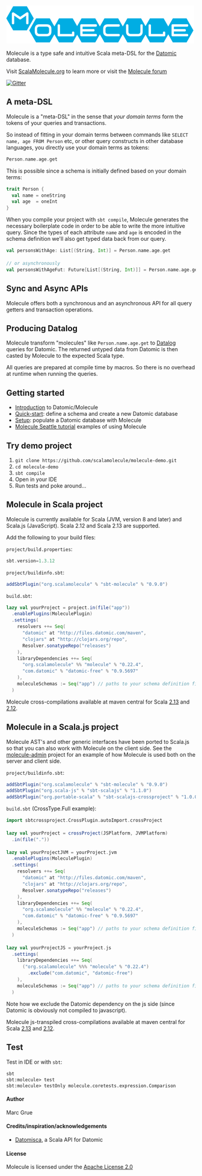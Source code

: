 ![](project/resources/Molecule-logo.png)


Molecule is a type safe and intuitive Scala meta-DSL for the
[Datomic][datomic] database. 

Visit [ScalaMolecule.org](http://ScalaMolecule.org) to learn more or visit the [Molecule forum](https://groups.google.com/forum/#!forum/molecule-dsl)

[![Gitter](https://badges.gitter.im/scalamolecule/Lobby.svg)](https://gitter.im/scalamolecule/Lobby?utm_source=badge&utm_medium=badge&utm_campaign=pr-badge)

## A meta-DSL

Molecule is a "meta-DSL" in the sense that _your domain terms_ form the tokens of your queries and 
transactions. 

So instead of fitting in your domain terms between commands like `SELECT name, age FROM Person` etc, 
or other query constructs in other database languages, you directly use your domain terms as tokens:

```scala
Person.name.age.get
```

This is possible since a schema is initially defined based on your domain terms:


```scala
trait Person {
  val name = oneString
  val age  = oneInt
}
```
When you compile your project with `sbt compile`, Molecule generates the necessary boilerplate code 
in order to be able to write the more intuitive query. Since the types of each attribute `name` and
`age` is encoded in the schema definition we'll also get typed data back from our query.

```scala
val personsWithAge: List[(String, Int)] = Person.name.age.get

// or asynchronously
val personsWithAgeFut: Future[List[(String, Int)]] = Person.name.age.getAsync
```

## Sync and Async APIs
Molecule offers both a synchronous and an asynchronous API for all query getters and transaction operations.


## Producing Datalog
Molecule transform "molecules" like `Person.name.age.get` to [Datalog](https://docs.datomic.com/on-prem/query.html) queries 
for Datomic. The returned untyped data from Datomic is then casted by Molecule to the expected Scala type.

All queries are prepared at compile time by macros. So there is no overhead at runtime when running the queries.

   
## Getting started

- [Introduction](http://www.scalamolecule.org/manual/quick-start/introduction/) to Datomic/Molecule
- [Quick-start](http://www.scalamolecule.org/manual/): define a schema and create a new Datomic database
- [Setup](http://www.scalamolecule.org/manual/setup/): populate a Datomic database with Molecule
- [Molecule Seattle tutorial](http://www.scalamolecule.org/resources/tutorials/seattle/) examples of using Molecule


## Try demo project

1. `git clone https://github.com/scalamolecule/molecule-demo.git`
2. `cd molecule-demo`
3. `sbt compile`
4. Open in your IDE
5. Run tests and poke around...


## Molecule in Scala project

Molecule is currently available for Scala (JVM, version 8 and later) and Scala.js (JavaScript).
Scala 2.12 and Scala 2.13 are supported.

Add the following to your build files: 

`project/build.properties`:

```scala
sbt.version=1.3.12
```

`project/buildinfo.sbt`:

```scala
addSbtPlugin("org.scalamolecule" % "sbt-molecule" % "0.9.0")
```

`build.sbt`:

```scala
lazy val yourProject = project.in(file("app"))
  .enablePlugins(MoleculePlugin)
  .settings(
    resolvers ++= Seq(
      "datomic" at "http://files.datomic.com/maven",
      "clojars" at "http://clojars.org/repo",
      Resolver.sonatypeRepo("releases")
    ),
    libraryDependencies ++= Seq(
      "org.scalamolecule" %% "molecule" % "0.22.4",
      "com.datomic" % "datomic-free" % "0.9.5697"
    ),
    moleculeSchemas := Seq("app") // paths to your schema definition files...
  )
```
Molecule cross-compilations available at maven central for Scala 
[2.13](https://repo1.maven.org/maven2/org/scalamolecule/molecule_2.13/) and
[2.12](https://repo1.maven.org/maven2/org/scalamolecule/molecule_2.12/).


## Molecule in a Scala.js project

Molecule AST's and other generic interfaces have been ported to Scala.js so
that you can also work with Molecule on the client side. 
See the [molecule-admin](https://github.com/scalamolecule/molecule-admin) project for
an example of how Molecule is used both on the server and client side.

`project/buildinfo.sbt`:

```scala
addSbtPlugin("org.scalamolecule" % "sbt-molecule" % "0.9.0")
addSbtPlugin("org.scala-js" % "sbt-scalajs" % "1.1.0")
addSbtPlugin("org.portable-scala" % "sbt-scalajs-crossproject" % "1.0.0")
```

`build.sbt` (CrossType.Full example):

```scala
import sbtcrossproject.CrossPlugin.autoImport.crossProject

lazy val yourProject = crossProject(JSPlatform, JVMPlatform)
  .in(file("."))

lazy val yourProjectJVM = yourProject.jvm
  .enablePlugins(MoleculePlugin)
  .settings(
    resolvers ++= Seq(
      "datomic" at "http://files.datomic.com/maven",
      "clojars" at "http://clojars.org/repo",
      Resolver.sonatypeRepo("releases")
    ),
    libraryDependencies ++= Seq(
      "org.scalamolecule" %% "molecule" % "0.22.4",
      "com.datomic" % "datomic-free" % "0.9.5697"
    ),
    moleculeSchemas := Seq("app") // paths to your schema definition files...
  )

lazy val yourProjectJS = yourProject.js
  .settings(
    libraryDependencies ++= Seq(
      ("org.scalamolecule" %%% "molecule" % "0.22.4")
        .exclude("com.datomic", "datomic-free")
    ),
    moleculeSchemas := Seq("app") // paths to your schema definition files...
  )
```
Note how we exclude the Datomic dependency on the js side (since Datomic is obviously not 
compiled to javascript).

Molecule js-transpiled cross-compilations available at maven central for Scala 
[2.13](https://repo1.maven.org/maven2/org/scalamolecule/molecule_sjs1_2.13/) and
[2.12](https://repo1.maven.org/maven2/org/scalamolecule/molecule_sjs1_2.12/).

## Test
Test in IDE or with `sbt`:
```
sbt
sbt:molecule> test
sbt:molecule> testOnly molecule.coretests.expression.Comparison
```

#### Author
Marc Grue

#### Credits/inspiration/acknowledgements
- [Datomisca](https://github.com/pellucidanalytics/datomisca), a Scala API for Datomic

#### License
Molecule is licensed under the [Apache License 2.0](http://en.wikipedia.org/wiki/Apache_license)

[datomic]: http://www.datomic.com
